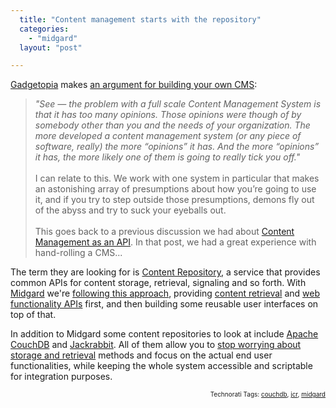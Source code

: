 ```yaml
---
  title: "Content management starts with the repository"
  categories: 
    - "midgard"
  layout: "post"

---
```

<p>
<a href="http://www.gadgetopia.com/">Gadgetopia</a> makes <a href="http://www.gadgetopia.com/post/6931">an argument for building your own CMS</a>:
</p><blockquote>
<em>"See — the problem with a full scale Content Management System is that it has too many opinions. Those opinions were though of by somebody other than you and the needs of your organization. The more developed a content management system (or any piece of software, really) the more “opinions” it has. And the more “opinions” it has, the more likely one of them is going to really tick you off."</em>
<br />
<br />I can relate to this.  We work with one system in particular that makes an astonishing array of presumptions about how you’re going to use it, and if you try to step outside those presumptions, demons fly out of the abyss and try to suck your eyeballs out.
<br />
<br />This goes back to a previous discussion we had about <a href="http://www.gadgetopia.com/post/6091">Content Management as an API</a>.  In that post, we had a great experience with hand-rolling a CMS...
</blockquote><p>
The term they are looking for is <a href="http://bergie.iki.fi/blog/why_you_should_use_a_content_repository_for_your_application/">Content Repository</a>, a service that provides common APIs for content storage, retrieval, signaling and so forth. With <a href="http://www.midgard-project.org/">Midgard</a> we're <a href="http://bergie.iki.fi/blog/midgard_2-more_than_just_php-more_than_just_cms/">following this approach</a>, providing <a href="http://bergie.iki.fi/blog/midgard_and_jcr-a_look_at_two_content_repositories/">content retrieval</a> and <a href="http://bergie.iki.fi/blog/midcom_3_at_a_glance/">web functionality APIs</a> first, and then building some reusable user interfaces on top of that.
</p><p>
In addition to Midgard some content repositories to look at include <a href="http://couchdb.apache.org/">Apache CouchDB</a> and <a href="http://jackrabbit.apache.org/">Jackrabbit</a>. All of them allow you to <a href="http://bergie.iki.fi/blog/why_you_should_use_a_content_repository_for_your_application/">stop worrying about storage and retrieval</a> methods and focus on the actual end user functionalities, while keeping the whole system accessible and scriptable for integration purposes.
</p>
<p style="text-align:right;font-size:10px;">Technorati Tags: <a href="http://www.technorati.com/tag/couchdb" rel="tag">couchdb</a>, <a href="http://www.technorati.com/tag/jcr" rel="tag">jcr</a>, <a href="http://www.technorati.com/tag/midgard" rel="tag">midgard</a></p>
